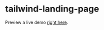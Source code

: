 # tailwind-landing-page

Preview a live demo [right here](https://landing-page-tailwind.netlify.app/).
